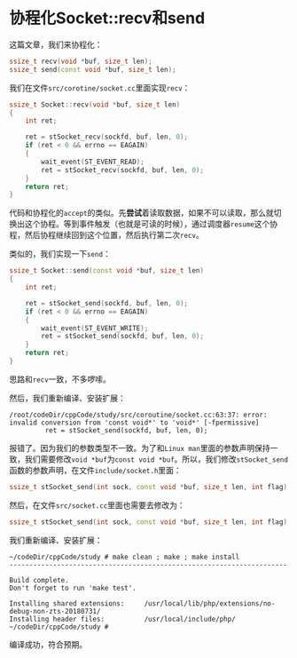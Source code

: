 # 协程化Socket::recv和send

这篇文章，我们来协程化：
```cpp
ssize_t recv(void *buf, size_t len);
ssize_t send(const void *buf, size_t len);
```

我们在文件`src/corotine/socket.cc`里面实现`recv`：

```cpp
ssize_t Socket::recv(void *buf, size_t len)
{
    int ret;

    ret = stSocket_recv(sockfd, buf, len, 0);
    if (ret < 0 && errno == EAGAIN)
    {
        wait_event(ST_EVENT_READ);
        ret = stSocket_recv(sockfd, buf, len, 0);
    }
    return ret;
}
```

代码和协程化的`accept`的类似。先**尝试**着读取数据，如果不可以读取，那么就切换出这个协程。等到事件触发（也就是可读的时候），通过调度器`resume`这个协程，然后协程继续回到这个位置，然后执行第二次`recv`。

类似的，我们实现一下`send`：

```cpp
ssize_t Socket::send(const void *buf, size_t len)
{
    int ret;

    ret = stSocket_send(sockfd, buf, len, 0);
    if (ret < 0 && errno == EAGAIN)
    {
        wait_event(ST_EVENT_WRITE);
        ret = stSocket_send(sockfd, buf, len, 0);
    }
    return ret;
}
```

思路和`recv`一致，不多啰嗦。

然后，我们重新编译、安装扩展：

```shell
/root/codeDir/cppCode/study/src/coroutine/socket.cc:63:37: error: invalid conversion from 'const void*' to 'void*' [-fpermissive]
         ret = stSocket_send(sockfd, buf, len, 0);
```

报错了。因为我们的参数类型不一致。为了和`Linux man`里面的参数声明保持一致，我们需要修改`void *buf`为`const void *buf`。所以，我们修改`stSocket_send`函数的参数声明，在文件`include/socket.h`里面：

```cpp
ssize_t stSocket_send(int sock, const void *buf, size_t len, int flag);
```

然后，在文件`src/socket.cc`里面也需要去修改为：

```cpp
ssize_t stSocket_send(int sock, const void *buf, size_t len, int flag)
```

我们重新编译、安装扩展：

```shell
~/codeDir/cppCode/study # make clean ; make ; make install
----------------------------------------------------------------------

Build complete.
Don't forget to run 'make test'.

Installing shared extensions:     /usr/local/lib/php/extensions/no-debug-non-zts-20180731/
Installing header files:          /usr/local/include/php/
~/codeDir/cppCode/study # 
```

编译成功，符合预期。

